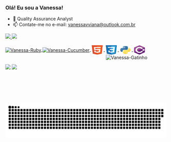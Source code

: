 ### Olá! Eu sou a Vanessa!

- 🎈 Quality Assurance Analyst
- 📫 Contate-me no e-mail: vanessavviana@outlook.com.br


 <div>
  <a href="https://github.com/VanessaVViana">
  <img height="180em" src="https://github-readme-stats.vercel.app/api?username=VanessaVViana&show_icons=true&theme=dark&include_all_commits=true&count_private=true"/>
  <img height="180em" src="https://github-readme-stats.vercel.app/api/top-langs/?username=VanessaVViana&layout=compact&langs_count=7&theme=dark"/>
</div>
  
 <div style="display: inline_block"><br>
  <img align="center" alt="Vanessa-Ruby" height="30" width="40" src="https://cdn.jsdelivr.net/gh/devicons/devicon/icons/ruby/ruby-plain.svg">
  <img align="center" alt="Vanessa-Cucumber" height="30" width="30" src="https://avatars.githubusercontent.com/u/320565?s=200&v=4">
  <img align="center" alt="Vanessa-HTML" height="30" width="40" src="https://raw.githubusercontent.com/devicons/devicon/master/icons/html5/html5-original.svg">
  <img align="center" alt="Vanessa-CSS" height="30" width="40" src="https://raw.githubusercontent.com/devicons/devicon/master/icons/css3/css3-original.svg">
  <img align="center" alt="Vanessa-Python" height="30" width="40" src="https://raw.githubusercontent.com/devicons/devicon/master/icons/python/python-original.svg">
  <img align="center" alt="Vanessa-Csharp" height="30" width="40" src="https://raw.githubusercontent.com/devicons/devicon/master/icons/csharp/csharp-original.svg">
  <img align="right" alt="Vanessa-Gatinho" height="150" width="190" src="https://d3q93wnyp4lkf8.cloudfront.net/revista/post_images/10385/0cbdbf59dba1246510c5f6e0902bc11ba804bfeb.gif?1534286330">
</div>
  
 ##
  
 <div> 
  <a href="https://www.linkedin.com/in/vianavanessa/" target="_blank"><img src="https://img.shields.io/badge/-LinkedIn-%230077B5?style=for-the-badge&logo=linkedin&logoColor=white" target="_blank"></a> 
 <a href="mailto:vanessavviana@outlook.com.br" target="_blank"><img src="https://img.shields.io/badge/Microsoft_Outlook-0078D4?style=for-the-badge&logo=microsoft-outlook&logoColor=white" target="_blank">
 
  ![Snake animation](https://github.com/VanessaVViana/VanessaVViana/blob/output/github-contribution-grid-snake.svg)
 
</div>
